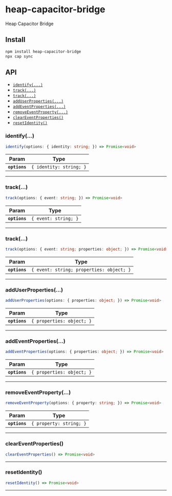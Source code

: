 # heap-capacitor-bridge

Heap Capacitor Bridge

## Install

```bash
npm install heap-capacitor-bridge
npx cap sync
```

## API

<docgen-index>

* [`identify(...)`](#identify)
* [`track(...)`](#track)
* [`track(...)`](#track)
* [`addUserProperties(...)`](#adduserproperties)
* [`addEventProperties(...)`](#addeventproperties)
* [`removeEventProperty(...)`](#removeeventproperty)
* [`clearEventProperties()`](#cleareventproperties)
* [`resetIdentity()`](#resetidentity)

</docgen-index>

<docgen-api>
<!--Update the source file JSDoc comments and rerun docgen to update the docs below-->

### identify(...)

```typescript
identify(options: { identity: string; }) => Promise<void>
```

| Param         | Type                               |
| ------------- | ---------------------------------- |
| **`options`** | <code>{ identity: string; }</code> |

--------------------


### track(...)

```typescript
track(options: { event: string; }) => Promise<void>
```

| Param         | Type                            |
| ------------- | ------------------------------- |
| **`options`** | <code>{ event: string; }</code> |

--------------------


### track(...)

```typescript
track(options: { event: string; properties: object; }) => Promise<void>
```

| Param         | Type                                                |
| ------------- | --------------------------------------------------- |
| **`options`** | <code>{ event: string; properties: object; }</code> |

--------------------


### addUserProperties(...)

```typescript
addUserProperties(options: { properties: object; }) => Promise<void>
```

| Param         | Type                                 |
| ------------- | ------------------------------------ |
| **`options`** | <code>{ properties: object; }</code> |

--------------------


### addEventProperties(...)

```typescript
addEventProperties(options: { properties: object; }) => Promise<void>
```

| Param         | Type                                 |
| ------------- | ------------------------------------ |
| **`options`** | <code>{ properties: object; }</code> |

--------------------


### removeEventProperty(...)

```typescript
removeEventProperty(options: { property: string; }) => Promise<void>
```

| Param         | Type                               |
| ------------- | ---------------------------------- |
| **`options`** | <code>{ property: string; }</code> |

--------------------


### clearEventProperties()

```typescript
clearEventProperties() => Promise<void>
```

--------------------


### resetIdentity()

```typescript
resetIdentity() => Promise<void>
```

--------------------

</docgen-api>

